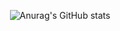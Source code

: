 <div align="center">
  
![Anurag's GitHub stats](https://github-readme-stats.vercel.app/api?username=JacoMalan1&theme=gruvbox)

</div>
